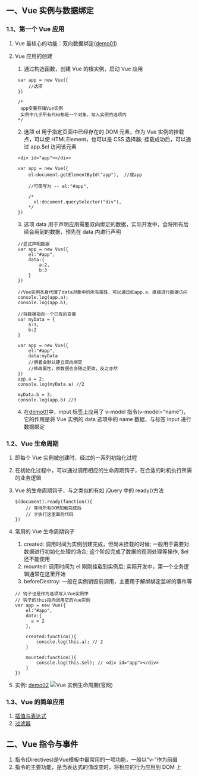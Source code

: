 ## 一、Vue 实例与数据绑定

### 1.1、第一个 Vue 应用

1. Vue 最核心的功能：双向数据绑定([demo01](https://github.com/DeLei33534/vue_review/blob/master/vue_base/chapter02/demo01.html))
2. Vue 应用的创建

   1. 通过构造函数，创建 Vue 的根实例，启动 Vue 应用

   ```
    var app = new Vue({
        //选项
    })

    /*
     app变量存储Vue实例
     实例中几乎所有代码都是一个对象，写入实例的选项内
    */
   ```

   2. 选项 el 用于指定页面中已经存在的 DOM 元素，作为 Vue 实例的挂载点，可以使 HTMLElement，也可以是 CSS 选择器; 挂载成功后，可以通过 app.\$el 访问该元素

   ```
    <div id="app"></div>

    var app = new Vue({
        el:document.getElementById("app"),  //或app

        //可简写为 -- el:"#app",

        /*
          el:document.querySelector("div"),
        */
    })
   ```

   3. 选项 data 用于声明应用需要双向绑定的数据，实际开发中，会将所有后续会用到的数据，预先在 data 内进行声明

   ```
    //显式声明数据
    var app = new Vue({
        el:"#app",
        data:{
            a:2,
            b:3
        }
    })

    //Vue实例本身代理了data对象中的所有属性，可以通过如app.a，直接进行数据访问
    console.log(app.a);
    console.log(app.b);

    //将数据指向一个已有的变量
    var myData = {
        a:1,
        b:2
    }

    var app = new Vue({
        el:"#app",
        data:myData
        //俩者会默认建立双向绑定
        //修改属性，原数据也会随之更改，反之亦然
    })
    app.a = 2;
    console.log(myData.a) //2

    myData.b = 3;
    console.log(app.b) //3
   ```

   4. 在[demo01](https://github.com/DeLei33534/vue_review/blob/master/vue_base/chapter02/demo01.html)中，input 标签上应用了 v-model 指令(v-model="name")，它的作用是将 Vue 实例的 data 选项中的 name 数据，与标签 input 进行数据绑定

### 1.2、Vue 生命周期

1. 即每个 Vue 实例被创建时，经过的一系列初始化过程
2. 在初始化过程中，可以通过调用相应的生命周期钩子，在合适的时机执行所需的业务逻辑
3. Vue 的生命周期钩子，与之类似的有如 jQuery 中的 ready()方法
   ```
   $(document).ready(function(){
       // 等待所有DOM加载完成后
       // 才执行这里面的代码
   })
   ```
4. 常用的 Vue 生命周期钩子

   1. created: 调用时间为实例创建完成，但尚未挂载的时候; 一般用于需要对数据进行初始化处理的场合; 这个阶段完成了数据的观测处理等操作, \$el 还不能使用
   2. mounted: 调用时间为 el 刚刚挂载到实例后; 实际开发中，第一个业务逻辑通常在这里开始
   3. beforeDestroy: 一般在实例销毁前调用，主要用于解绑绑定监听的事件等

   ```
   // 钩子也是作为选项写入Vue实例中
   // 钩子的this指向调用它的Vue实例
   var app = new Vue({
       el:"#app",
       data:{
         a = 2
       },

       created:function(){
           console.log(this.a); // 2
       }

       mounted:function(){
           console.log(this.$el); // <div id="app"></div>
       }
   })
   ```

5. 实例: [demo02](https://github.com/DeLei33534/vue_review/blob/master/vue_base/chapter02/demo02.html)
   ![Vue 实例生命周期(官网)](https://cn.vuejs.org/images/lifecycle.png)

### 1.3、Vue 的简单应用

1. [插值与表达式](https://github.com/DeLei33534/vue_review/blob/master/vue_base/chapter02/demo03.html)
2. [过滤器](https://github.com/DeLei33534/vue_review/blob/master/vue_base/chapter02/demo04.html)

## 二、Vue 指令与事件
1. 指令(Directives)是Vue模板中最常用的一项功能，一般以"v-"作为前缀
2. 指令的主要功能，是当表达式的值改变时，将相应的行为应用到 DOM 上
